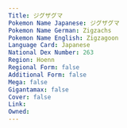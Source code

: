 ```yaml
---
﻿Title: ジグザグマ
Pokemon Name Japanese: ジグザグマ
Pokemon Name German: Zigzachs
Pokemon Name English: Zigzagoon
Language Card: Japanese
National Dex Number: 263
Region: Hoenn
Regional Form: false
Additional Form: false
Mega: false
Gigantamax: false
Cover: false
Link: 
Owned: 
---
```

